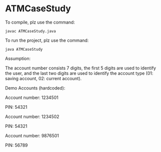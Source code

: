 # ATMCaseStudy

To compile, plz use the command:

`javac ATMCaseStudy.java`

To run the project, plz use the command:

`java ATMCaseStudy`

Assumption:

The account number consists 7 digits, the first 5 digits are used to identify the user, and the last two digits are used to identify the account type (01: saving account, 02: current account).

Demo Accounts (hardcoded):


Account number: 1234501

PIN: 54321

Account number: 1234502

PIN: 54321

Account number: 9876501

PIN: 56789

